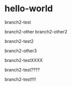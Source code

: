 # hello-world
branch2-test

branch2-other
branch2-other2

branch2-test2

branch2-other3

branch2-testXXXX

branch2-test????

branch2-test!!!!
